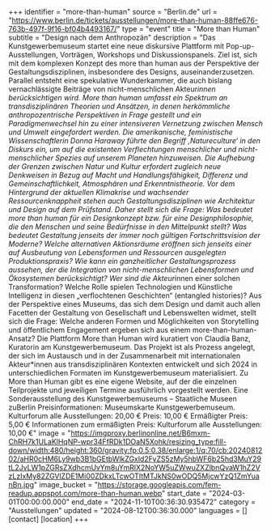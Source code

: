 +++
identifier = "more-than-human"
source = "Berlin.de"
url = "https://www.berlin.de/tickets/ausstellungen/more-than-human-88ffe676-763b-497f-9f16-bf04b4493167/"
type = "event"
title = "More than Human"
subtitle = "Design nach dem Anthropozän"
description = "Das Kunstgewerbemuseum startet eine neue diskursive Plattform mit Pop-up-Ausstellungen, Vorträgen, Workshops und Diskussionspanels.
Ziel ist, sich mit dem komplexen Konzept des more than human aus der Perspektive der Gestaltungsdisziplinen, insbesondere des Designs, auseinanderzusetzen. Parallel entsteht eine spekulative Wunderkammer, die auch bislang vernachlässigte Beiträge von nicht-menschlichen Akteur*innen berücksichtigen wird.
More than human umfasst ein Spektrum an transdisziplinären Theorien und Ansätzen, in denen herkömmliche anthropozentrische Perspektiven in Frage gestellt und ein Paradigmenwechsel hin zu einer intensiveren Vernetzung zwischen Mensch und Umwelt eingefordert werden.
Die amerikanische, feministische Wissenschaftlerin Donna Haraway führte den Begriff ‚Natureculture‘ in den Diskurs ein, um auf die existenten Verflechtungen menschlicher und nicht-menschlicher Spezies auf unserem Planeten hinzuweisen. Die Aufhebung der Grenzen zwischen Natur und Kultur erfordert zugleich neue Denkweisen in Bezug auf Macht und Handlungsfähigkeit, Differenz und Gemeinschaftlichkeit, Atmosphären und Erkenntnistheorie.
Vor dem Hintergrund der aktuellen Klimakrise und wachsender Ressourcenknappheit stehen auch Gestaltungsdisziplinen wie Architektur und Design auf dem Prüfstand. Daher stellt sich die Frage: Was bedeutet more than human für ein Designkonzept bzw. für eine Designphilosophie, die den Menschen und seine Bedürfnisse in den Mittelpunkt stellt?
Was bedeutet Gestaltung jenseits der immer noch gültigen Fortschrittsvision der Moderne? Welche alternativen Aktionsräume eröffnen sich jenseits einer auf Ausbeutung von Lebensformen und Ressourcen ausgelegten Produktionspraxis? Wie kann ein ganzheitlicher Gestaltungsprozess aussehen, der die Integration von nicht-menschlichen Lebensformen und Ökosystemen berücksichtigt? Wer sind die Akteur*innen einer solchen Transformation? Welche Rolle spielen Technologien und Künstliche Intelligenz in diesen „verflochtenen Geschichten“ (entangled histories)?
Aus der Perspektive eines Museums, das sich dem Design und damit auch allen Facetten der Gestaltung von Gesellschaft und Lebenswelten widmet, stellt sich die Frage: Welche anderen Formen und Möglichkeiten von Storytelling und öffentlichem Engagement ergeben sich aus einem more-than-human-Ansatz?
Die Plattform More than Human wird kuratiert von Claudia Banz, Kuratorin am Kunstgewerbemuseum. Das Projekt ist als Prozess angelegt, der sich im Austausch und in der Zusammenarbeit mit internationalen Akteur*innen aus transdisziplinären Kontexten entwickelt und sich 2024 in unterschiedlichen Formaten im Kunstgewerbemuseum materialisiert.
Zu More than Human gibt es eine eigene Website, auf der die einzelnen Teilprojekte und jeweiligen Termine ausführlich vorgestellt werden.
Eine Sonderausstellung des Kunstgewerbemuseums – Staatliche Museen zuBerlin
Preisinformationen: Museumskarte Kunstgewerbemuseum.
Kulturforum alle Ausstellungen: 20,00 €
Preis: 10,00 €
Ermäßigter Preis: 5,00 €
Informationen zum ermäßigten Preis: Kulturforum alle Ausstellungen: 10,00 €"
image = "https://imgproxy.berlinonline.net/B6mxm-ChRH7k1ULaKlHqNP-wpr34FfRDk1DOaN5Xohk/resizing_type:fill-down/width:480/height:360/gravity:fp:0.5:0.38/enlarge:1/q:70/cb:2024081202/aHR0cHM6Ly9wb3B1bGEtbWlkZGxld2FyZS5zMy5hbWF6b25hd3MuY29tL2JvLW1pZGRsZXdhcmUvYm8uYmRlX2NoYW5uZWwuZXZlbnQvaW1hZ2VzLzIxMy82ZGVlZDE1Mi00ZDkxLTcwOTItMTJkNS0wODQ5MjcwYzQ1ZmYuanBn.jpg"
image_bucket = "https://storage.googleapis.com/fem-readup.appspot.com/more-than-human.webp"
start_date = "2024-03-01T00:00:00.000"
end_date = "2024-11-10T00:36:30.935472"
category = "Ausstellungen"
updated = "2024-08-12T00:36:30.000"
languages = []
[contact]
[location]
+++